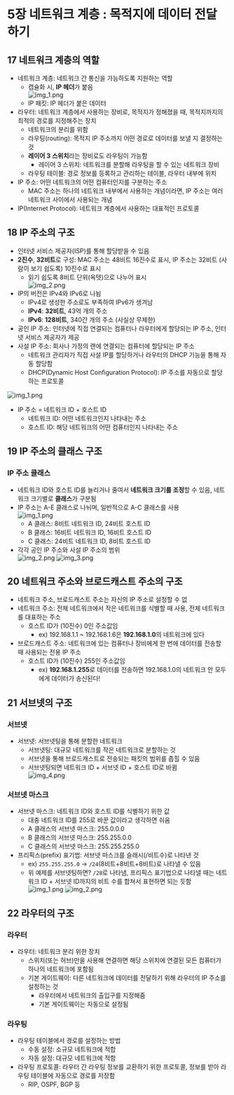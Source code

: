 # 5장 네트워크 계층 : 목적지에 데이터 전달하기

## 17 네트워크 계층의 역할

- 네트워크 계층: 네트워크 간 통신을 가능하도록 지원하는 역할
  - 캡슐화 시, **IP 헤더**가 붙음  
![img_1.png](picture/IP_헤더.png)
  - IP 패킷: IP 헤더가 붙은 데이터 
- 라우터: 네트워크 계층에서 사용하는 장비로, 목적지가 정해졌을 때, 목적지까지의 최적의 경로를 지정해주는 장치
  - 네트워크의 분리를 위함
  - 라우팅(routing): 목적지 IP 주소까지 어떤 경로로 데이터를 보낼 지 결정하는 것
  - **레이어 3 스위치**라는 장비로도 라우팅이 가능함
    - 레이어 3 스위치: 네트워크를 분할해 라우팅을 할 수 있는 네트워크 장비
  - 라우팅 테이블: 경로 정보를 등록하고 관리하는 테이블, 라우터 내부에 위치
- IP 주소: 어떤 네트워크의 어떤 컴퓨터인지를 구분하는 주소
    - MAC 주소는 하나의 네트워크 내부에서 사용하는 개념이라면, IP 주소는 여러 네트워크 사이에서 사용되는 개념
- IP(Internet Protocol): 네트워크 계층에서 사용하는 대표적인 프로토콜


## 18 IP 주소의 구조

- 인터넷 서비스 제공자(ISP)를 통해 할당받을 수 있음
- **2진수**, **32비트**로 구성: MAC 주소는 48비트 16진수로 표시, IP 주소는 32비트 (사람이 보기 쉽도록) 10진수로 표시
  - 읽기 쉽도록 8비트 단위(옥텟)으로 나누어 표시  
  ![img_2.png](picture/옥텟.png)
- IP의 버전은 IPv4와 IPv6로 나뉨
  - IPv4로 생성한 주소로도 부족하여 IPv6가 생겨남
  - **IPv4**: **32비트**, 43억 개의 주소
  - **IPv6**: **128비트**, 340간 개의 주소 (사실상 무제한)
- 공인 IP 주소: 인터넷에 직접 연결되는 컴퓨터나 라우터에게 할당되는 IP 주소, 인터넷 서비스 제공자가 제공 
- 사설 IP 주소: 회사나 가정의 랜에 연결되는 컴퓨터에 할당되는 IP 주소
  - 네트워크 관리자가 직접 사설 IP를 할당하거나 라우터의 DHCP 기능을 통해 자동 할당함 
  - DHCP(Dynamic Host Configuration Protocol): IP 주소를 자동으로 할당하는 프로토콜  
  
![img_1.png](picture/공인_IP와_사설_IP.png)

- IP 주소 = 네트워크 ID + 호스트 ID
  - 네트워크 ID: 어떤 네트워크인지 나타내는 주소
  - 호스트 ID: 해당 네트워크의 어떤 컴퓨터인지 나타내는 주소


## 19 IP 주소의 클래스 구조

### IP 주소 클래스

- 네트워크 ID와 호스트 ID를 늘리거나 줄여서 **네트워크 크기를 조정**할 수 있음, 네트워크 크기별로 **클래스**가 구분됨
- IP 주소는 A-E 클래스로 나뉘며, 일반적으로 A-C 클래스를 사용  
![img_1.png](picture/클래스의_종류.png)
  - A 클래스: 8비트 네트워크 ID, 24비트 호스트 ID
  - B 클래스: 16비트 네트워크 ID, 16비트 호스트 ID
  - C 클래스: 24비트 네트워크 ID, 8비트 호스트 ID
- 각각 공인 IP 주소와 사설 IP 주소의 범위  
![img_2.png](picture/공인_IP_주소_범위.png)
![img_3.png](picture/사설_IP_주소_범위.png)

[//]: # (### IP 주소의 전체 범위 계산하기)
[//]: # (todo: 정리하시oh p.191)


## 20 네트워크 주소와 브로드캐스트 주소의 구조

- 네트워크 주소, 브로드캐스트 주소는 자신의 IP 주소로 설정할 수 없
- 네트워크 주소: 전체 네트워크에서 작은 네트워크를 식별할 때 사용, 전체 네트워크를 대표하는 주소
  - 호스트 ID가 (10진수) 0인 주소값임
    - ex) 192.168.1.1 ~ 192.168.1.6은 **192.168.1.0**의 네트워크에 있다
- 브로드캐스트 주소: 네트워크에 있는 컴퓨터나 장비에게 한 번에 데이터를 전송할 때 사용되는 전용 IP 주소
  - 호스트 ID가 (10진수) 255인 주소값임
    - ex) **192.168.1.255**로 데이터를 전송하면 192.168.1.0의 네트워크 안 모두에게 데이터가 송신된다!


## 21 서브넷의 구조

### 서브넷

- 서브넷: 서브넷팅을 통해 분할한 네트워크
  - 서브넷팅: 대규모 네트워크를 작은 네트워크로 분할하는 것
  - 서브넷을 통해 브로드캐스트로 전송되는 패킷의 범위를 좁힐 수 있음
  - 서브넷팅되면 네트워크 ID + 서브넷 ID + 호스트 ID로 바뀜  
  ![img_4.png](picture/A클래스_서브넷팅_후.png)

### 서브넷 마스크

- 서브넷 마스크: 네트워크 ID와 호스트 ID를 식별하기 위한 값
  - 대충 네트워크 ID를 255로 바꾼 값이라고 생각하면 쉬움 
  - A 클래스의 서브넷 마스크: 255.0.0.0
  - B 클래스의 서브넷 마스크: 255.255.0.0
  - C 클래스의 서브넷 마스크: 255.255.255.0
- 프리픽스(prefix) 표기법: 서브넷 마스크를 슬래시(/비트수)로 나타낸 것
  - ex) `255.255.255.0` -> `/24`(8비트+8비트+8비트)로 나타낼 수 있음
  - 위 예제를 서브넷팅하면? `/28`로 나타냄, 프리픽스 표기법으로 나타낼 때는 네트워크 ID + 서브넷 ID까지의 비트 수를 합쳐서 표현하면 되는 듯함  
  ![img_1.png](picture/C클래스_서브넷팅_후.png)
  ![img_2.png](picture/C클래스_프리픽스_표기.png)


## 22 라우터의 구조

### 라우터

- 라우터: 네트워크 분리 위한 장치
  - 스위치(또는 허브)만을 사용해 연결하면 해당 스위치에 연결된 모든 컴퓨터가 하나의 네트워크에 포함됨
  - 기본 게이트웨이: 다른 네트워크에 데이터를 전달하기 위해 라우터의 IP 주소를 설정하는 것
    - 라우터에서 네트워크의 출입구를 지정해줌
    - 기본 게이트웨이는 자동으로 설정됨

### 라우팅

- 라우팅 테이블에서 경로를 설정하는 방법
  - 수동 설정: 소규모 네트워크에 적합
  - 자동 설정: 대규모 네트워크에 적함
- 라우팅 프로토콜: 라우터 간 라우팅 정보를 교환하기 위한 프로토콜, 정보를 받아 라우팅 테이블에 자동으로 경로를 저장함
  - RIP, OSPF, BGP 등
